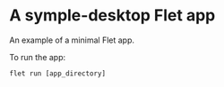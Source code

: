 # A symple-desktop Flet app

An example of a minimal Flet app.

To run the app:

```
flet run [app_directory]
```